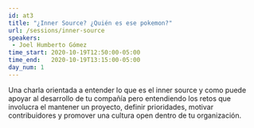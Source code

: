 ```yaml
---
id: at3
title: "¿Inner Source? ¿Quién es ese pokemon?"
url: /sessions/inner-source
speakers:
 - Joel Humberto Gómez
time_start: 2020-10-19T12:50:00-05:00
time_end:   2020-10-19T13:15:00-05:00
day_num: 1
---
```


Una charla orientada a entender lo que es el inner source y como puede apoyar al desarrollo de tu compañía pero entendiendo los retos que involucra el mantener un proyecto, definir prioridades, motivar contribuidores y promover una cultura open dentro de tu organización.
